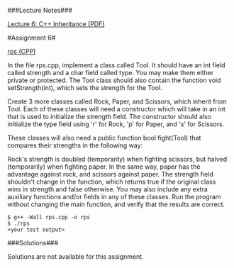 ###Lecture Notes###

[Lecture 6: C++ Inheritance (PDF)](http://ocw.mit.edu/courses/electrical-engineering-and-computer-science/6-s096-introduction-to-c-and-c-january-iap-2013/lectures-and-assignments/c-inheritance/MIT6_S096_IAP13_lec6.pdf)

#Assignment 6#

[rps (CPP)](http://ocw.mit.edu/courses/electrical-engineering-and-computer-science/6-s096-introduction-to-c-and-c-january-iap-2013/lectures-and-assignments/c-inheritance/rps.cpp)

In the file rps.cpp, implement a class called Tool. It should have an int field called strength and a char field called type. You may make them either private or protected. The Tool class should also contain the function void setStrength(int), which sets the strength for the Tool.

Create 3 more classes called Rock, Paper, and Scissors, which inherit from Tool. Each of these classes will need a constructor which will take in an int that is used to initialize the strength field. The constructor should also initialize the type field using 'r' for Rock, 'p' for Paper, and 's' for Scissors.

These classes will also need a public function bool fight(Tool) that compares their strengths in the following way:

Rock's strength is doubled (temporarily) when fighting scissors, but halved (temporarily) when fighting paper.
In the same way, paper has the advantage against rock, and scissors against paper.
The strength field shouldn't change in the function, which returns true if the original class wins in strength and false otherwise.
You may also include any extra auxiliary functions and/or fields in any of these classes. Run the program without changing the main function, and verify that the results are correct.
```
$ g++ -Wall rps.cpp -o rps
$ ./rps
<your test output>
```

###Solutions###

Solutions are not available for this assignment.
